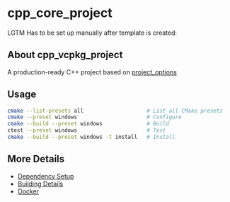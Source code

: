 # cpp_core_project

LGTM Has to be set up manually after template is created:

## About cpp_vcpkg_project
A production-ready C++ project  based on [project_options](https://github.com/aminya/project_options.git)

## Usage

```sh
cmake --list-presets all                    # List all CMake presets
cmake --preset windows                      # Configure
cmake --build --preset windows              # Build
ctest --preset windows                      # Test
cmake --build --preset windows -t install   # Install
```

## More Details

 * [Dependency Setup](./readme/dependencies.md)
 * [Building Details](./readme/building.md)
 * [Docker](./readme/docker.md)
 